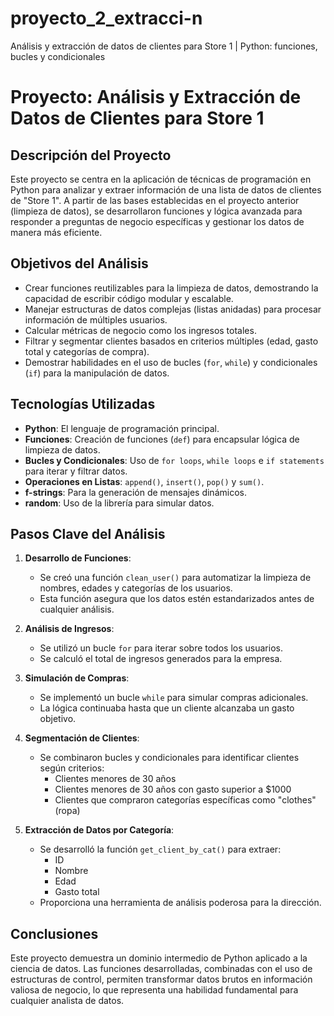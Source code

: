 # proyecto_2_extracci-n
Análisis y extracción de datos de clientes para Store 1 | Python: funciones, bucles y condicionales

# Proyecto: Análisis y Extracción de Datos de Clientes para Store 1

## Descripción del Proyecto
Este proyecto se centra en la aplicación de técnicas de programación en Python para analizar y extraer información de una lista de datos de clientes de "Store 1". A partir de las bases establecidas en el proyecto anterior (limpieza de datos), se desarrollaron funciones y lógica avanzada para responder a preguntas de negocio específicas y gestionar los datos de manera más eficiente.

## Objetivos del Análisis
- Crear funciones reutilizables para la limpieza de datos, demostrando la capacidad de escribir código modular y escalable.
- Manejar estructuras de datos complejas (listas anidadas) para procesar información de múltiples usuarios.
- Calcular métricas de negocio como los ingresos totales.
- Filtrar y segmentar clientes basados en criterios múltiples (edad, gasto total y categorías de compra).
- Demostrar habilidades en el uso de bucles (`for`, `while`) y condicionales (`if`) para la manipulación de datos.

## Tecnologías Utilizadas
- **Python**: El lenguaje de programación principal.
- **Funciones**: Creación de funciones (`def`) para encapsular lógica de limpieza de datos.
- **Bucles y Condicionales**: Uso de `for loops`, `while loops` e `if statements` para iterar y filtrar datos.
- **Operaciones en Listas**: `append()`, `insert()`, `pop()` y `sum()`.
- **f-strings**: Para la generación de mensajes dinámicos.
- **random**: Uso de la librería para simular datos.

## Pasos Clave del Análisis
1. **Desarrollo de Funciones**: 
   - Se creó una función `clean_user()` para automatizar la limpieza de nombres, edades y categorías de los usuarios.
   - Esta función asegura que los datos estén estandarizados antes de cualquier análisis.

2. **Análisis de Ingresos**:
   - Se utilizó un bucle `for` para iterar sobre todos los usuarios.
   - Se calculó el total de ingresos generados para la empresa.

3. **Simulación de Compras**:
   - Se implementó un bucle `while` para simular compras adicionales.
   - La lógica continuaba hasta que un cliente alcanzaba un gasto objetivo.

4. **Segmentación de Clientes**:
   - Se combinaron bucles y condicionales para identificar clientes según criterios:
     - Clientes menores de 30 años
     - Clientes menores de 30 años con gasto superior a $1000
     - Clientes que compraron categorías específicas como "clothes" (ropa)

5. **Extracción de Datos por Categoría**:
   - Se desarrolló la función `get_client_by_cat()` para extraer:
     - ID
     - Nombre
     - Edad
     - Gasto total
   - Proporciona una herramienta de análisis poderosa para la dirección.

## Conclusiones
Este proyecto demuestra un dominio intermedio de Python aplicado a la ciencia de datos. Las funciones desarrolladas, combinadas con el uso de estructuras de control, permiten transformar datos brutos en información valiosa de negocio, lo que representa una habilidad fundamental para cualquier analista de datos.
